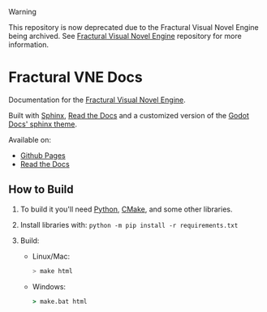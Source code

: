 > [!Warning]
> 
> This repository is now deprecated due to the Fractural Visual Novel Engine being archived.
> See [Fractural Visual Novel Engine](https://github.com/Fractural/FracturalVisualNovelEngine) repository for more information.

# Fractural VNE Docs

Documentation for the [Fractural Visual Novel Engine](https://github.com/Fractural/FracturalVisualNovelEngine).

Built with [Sphinx](https://www.sphinx-doc.org/en/master/), [Read the Docs](https://readthedocs.org/) and a customized version of the [Godot Docs' sphinx theme](https://github.com/godotengine/godot-docs).

Available on:

- [Github Pages](https://fractural.github.io/FracturalVNEDocs)
- [Read the Docs](https://fracturalvne.readthedocs.io/)

## How to Build
1. To build it you'll need [Python](https://www.python.org/downloads/), [CMake](https://cmake.org/install/), and some other libraries.

2. Install libraries with:
    `python -m pip install -r requirements.txt`

3. Build:
    - Linux/Mac:
        ```bash
        > make html
        ```
    - Windows:
        ```bat
        > make.bat html
        ```
